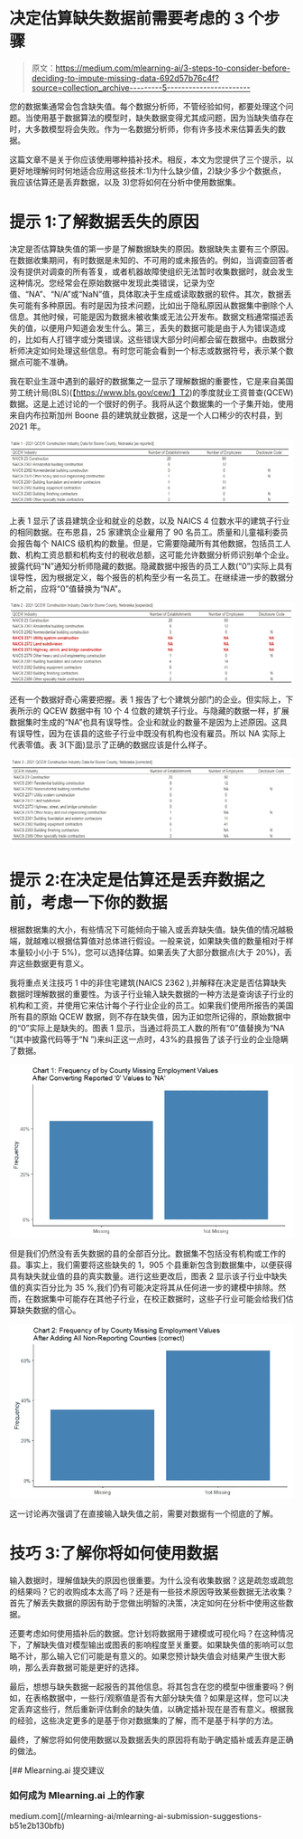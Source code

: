 # 决定估算缺失数据前需要考虑的 3 个步骤

> 原文：<https://medium.com/mlearning-ai/3-steps-to-consider-before-deciding-to-impute-missing-data-692d57b76c4f?source=collection_archive---------5----------------------->

您的数据集通常会包含缺失值。每个数据分析师，不管经验如何，都要处理这个问题。当使用基于数据算法的模型时，缺失数据变得尤其成问题，因为当缺失值存在时，大多数模型将会失败。作为一名数据分析师，你有许多技术来估算丢失的数据。

这篇文章不是关于你应该使用哪种插补技术。相反，本文为您提供了三个提示，以更好地理解何时何地适合应用这些技术:1)为什么缺少值，2)缺少多少个数据点，我应该估算还是丢弃数据，以及 3)您将如何在分析中使用数据集。

# **提示 1:了解数据丢失的原因**

决定是否估算缺失值的第一步是了解数据缺失的原因。数据缺失主要有三个原因。在数据收集期间，有时数据是未知的、不可用的或未报告的。例如，当调查回答者没有提供对调查的所有答复，或者机器故障使组织无法暂时收集数据时，就会发生这种情况。您经常会在原始数据中发现此类错误，记录为空值、“NA”、“N/A”或“NaN”值，具体取决于生成或读取数据的软件。其次，数据丢失可能有多种原因。有时是因为技术问题，比如出于隐私原因从数据集中删除个人信息。其他时候，可能是因为数据未被收集或无法公开发布。数据文档通常描述丢失的值，以便用户知道会发生什么。第三，丢失的数据可能是由于人为错误造成的，比如有人打错字或分类错误。这些错误大部分时间都会留在数据中。由数据分析师决定如何处理这些信息。有时您可能会看到一个标志或数据符号，表示某个数据点可能不准确。

我在职业生涯中遇到的最好的数据集之一显示了理解数据的重要性，它是来自美国劳工统计局(BLS)(【https://www.bls.gov/cew/】T2)的季度就业工资普查(QCEW)数据。这是上述讨论的一个很好的例子。我将从这个数据集的一个子集开始，使用来自内布拉斯加州 Boone 县的建筑就业数据，这是一个人口稀少的农村县，到 2021 年。

![](img/b5efaf91e02a0faa0a1df6d22d98fdb3.png)

上表 1 显示了该县建筑企业和就业的总数，以及 NAICS 4 位数水平的建筑子行业的相同数据。在布恩县，25 家建筑企业雇用了 90 名员工。质量和儿童福利委员会报告每个 NAICS 级机构的数量。但是，它需要隐藏所有其他数据，包括员工人数、机构工资总额和机构支付的税收总额，这可能允许数据分析师识别单个企业。披露代码“N”通知分析师隐藏的数据。隐藏数据中报告的员工人数(“0”)实际上具有误导性，因为根据定义，每个报告的机构至少有一名员工。在继续进一步的数据分析之前，应将“0”值替换为“NA”。

![](img/8467249d18d75c37c5cee84b894c5276.png)

还有一个数据好奇心需要把握。表 1 报告了七个建筑分部门的企业。但实际上，下表所示的 QCEW 数据中有 10 个 4 位数的建筑子行业。与隐藏的数据一样，扩展数据集时生成的“NA”也具有误导性。企业和就业的数量不是因为上述原因。这具有误导性，因为在该县的这些子行业中既没有机构也没有雇员。所以 NA 实际上代表零值。表 3(下面)显示了正确的数据应该是什么样子。

![](img/f77e1f411b35e0fef91e5ef19dcd00da.png)

# 提示 2:在决定是估算还是丢弃数据之前，考虑一下你的数据

根据数据集的大小，有些情况下可能倾向于输入或丢弃缺失值。缺失值的情况越极端，就越难以根据估算值对总体进行假设。一般来说，如果缺失值的数量相对于样本量较小(小于 5%)，您可以选择估算。如果丢失了大部分数据点(大于 20%)，丢弃这些数据更有意义。

我将重点关注技巧 1 中的非住宅建筑(NAICS 2362 ),并解释在决定是否估算缺失数据时理解数据的重要性。为该子行业输入缺失数据的一种方法是查询该子行业的机构和工资，并使用它来估计每个子行业企业的员工。如果我们使用所报告的美国所有县的原始 QCEW 数据，则不存在缺失值，因为正如您所记得的，原始数据中的“0”实际上是缺失的。图表 1 显示，当通过将员工人数的所有“0”值替换为“NA ”(其中披露代码等于“N ”)来纠正这一点时，43%的县报告了该子行业的企业隐瞒了数据。

![](img/b7f3f0c38ad92a60c250abaa65158832.png)

但是我们仍然没有丢失数据的县的全部百分比。数据集不包括没有机构或工作的县。事实上，我们需要将这些缺失的 1，905 个县重新包含到数据集中，以便获得具有缺失就业值的县的真实数量。进行这些更改后，图表 2 显示该子行业中缺失值的真实百分比为 35 %,我们仍有可能决定将其从任何进一步的建模中排除。然而，在数据集中可能存在其他子行业，在校正数据时，这些子行业可能会给我们估算缺失数据的信心。

![](img/96c82b563273d4afc72551d7e49dcbac.png)

这一讨论再次强调了在直接输入缺失值之前，需要对数据有一个彻底的了解。

# 技巧 3:了解你将如何使用数据

输入数据时，理解值缺失的原因也很重要。为什么没有收集数据？这是疏忽或疏忽的结果吗？它的收购成本太高了吗？还是有一些技术原因导致某些数据无法收集？首先了解丢失数据的原因有助于您做出明智的决策，决定如何在分析中使用这些数据。

还要考虑如何使用插补后的数据。您计划将数据用于建模或可视化吗？在这种情况下，了解缺失值对模型输出或图表的影响程度至关重要。如果缺失值的影响可以忽略不计，那么输入它们可能是有意义的。如果您预计缺失值会对结果产生很大影响，那么丢弃数据可能是更好的选择。

最后，想想与缺失数据一起报告的其他信息。将其包含在您的模型中很重要吗？例如，在表格数据中，一些行/观察值是否有大部分缺失值？如果是这样，您可以决定丢弃这些行，然后重新评估剩余的缺失值，以确定插补现在是否有意义。根据我的经验，这些决定更多的是基于你对数据集的了解，而不是基于科学的方法。

最终，了解您将如何使用数据以及数据丢失的原因将有助于确定插补或丢弃是正确的做法。

[](/mlearning-ai/mlearning-ai-submission-suggestions-b51e2b130bfb) [## Mlearning.ai 提交建议

### 如何成为 Mlearning.ai 上的作家

medium.com](/mlearning-ai/mlearning-ai-submission-suggestions-b51e2b130bfb)